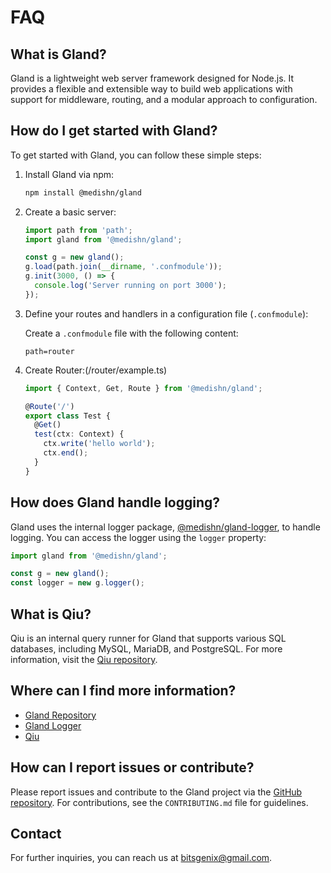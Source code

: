 # FAQ

## What is Gland?

Gland is a lightweight web server framework designed for Node.js. It provides a flexible and extensible way to build web applications with support for middleware, routing, and a modular approach to configuration.

## How do I get started with Gland?

To get started with Gland, you can follow these simple steps:

1. Install Gland via npm:

   ```bash
   npm install @medishn/gland
   ```

2. Create a basic server:

   ```typescript
   import path from 'path';
   import gland from '@medishn/gland';

   const g = new gland();
   g.load(path.join(__dirname, '.confmodule'));
   g.init(3000, () => {
     console.log('Server running on port 3000');
   });
   ```

3. Define your routes and handlers in a configuration file (`.confmodule`):

   Create a `.confmodule` file with the following content:

   ```
   path=router
   ```

4. Create Router:(/router/example.ts)

   ```typescript
   import { Context, Get, Route } from '@medishn/gland';

   @Route('/')
   export class Test {
     @Get()
     test(ctx: Context) {
       ctx.write('hello world');
       ctx.end();
     }
   }
   ```

## How does Gland handle logging?

Gland uses the internal logger package, [@medishn/gland-logger](https://github.com/medishen/gland-logger), to handle logging. You can access the logger using the `logger` property:

```typescript
import gland from '@medishn/gland';

const g = new gland();
const logger = new g.logger();
```

## What is Qiu?

Qiu is an internal query runner for Gland that supports various SQL databases, including MySQL, MariaDB, and PostgreSQL. For more information, visit the [Qiu repository](https://github.com/medishen/gland-qiu).

## Where can I find more information?

- [Gland Repository](https://github.com/medishen/gland)
- [Gland Logger](https://github.com/medishen/gland-logger)
- [Qiu](https://github.com/medishen/gland-qiu)

## How can I report issues or contribute?

Please report issues and contribute to the Gland project via the [GitHub repository](https://github.com/medishen/gland). For contributions, see the `CONTRIBUTING.md` file for guidelines.

## Contact

For further inquiries, you can reach us at [bitsgenix@gmail.com](mailto:bitsgenix@gmail.com).
